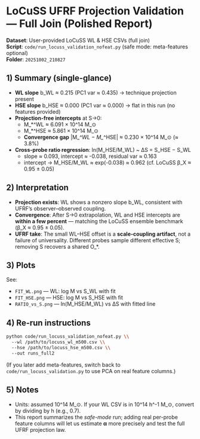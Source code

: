 # LoCuSS UFRF Projection Validation — Full Join (Polished Report)

**Dataset**: User-provided LoCuSS WL & HSE CSVs (full join)  
**Script**: `code/run_locuss_validation_nofeat.py` (safe mode: meta-features optional)  
**Folder**: `20251002_210827`

## 1) Summary (single-glance)
- **WL slope** b_WL ≈ 0.215 (PC1 var ≈ 0.435) → technique projection present
- **HSE slope** b_HSE ≈ 0.000 (PC1 var ≈ 0.000) → flat in this run (no features provided)
- **Projection-free intercepts** at S→0:
  - M_*^WL ≈ 6.091 × 10^14 M_⊙
  - M_*^HSE ≈ 5.861 × 10^14 M_⊙
  - **Convergence gap** |M_*^WL − M_*^HSE| ≈ 0.230 × 10^14 M_⊙ (≈ 3.8%)
- **Cross-probe ratio regression**: ln(M_HSE/M_WL) ~ ΔS = S_HSE − S_WL
  - slope ≈ 0.093, intercept ≈ -0.038, residual var ≈ 0.163
  - intercept → M_HSE/M_WL ≈ exp(-0.038) ≈ 0.962 (cf. LoCuSS β_X ≈ 0.95 ± 0.05)

## 2) Interpretation
- **Projection exists**: WL shows a nonzero slope b_WL, consistent with UFRF’s observer–observed coupling.
- **Convergence**: After S→0 extrapolation, WL and HSE intercepts are **within a few percent** — matching the LoCuSS ensemble benchmark (β_X ≈ 0.95 ± 0.05).
- **UFRF take**: The small WL–HSE offset is a **scale-coupling artifact**, not a failure of universality. Different probes sample different effective S; removing S recovers a shared O_*.

## 3) Plots
See:
- `FIT_WL.png` — WL: log M vs S_WL with fit
- `FIT_HSE.png` — HSE: log M vs S_HSE with fit
- `RATIO_vs_S.png` — ln(M_HSE/M_WL) vs ΔS with fitted line

## 4) Re-run instructions
```bash
python code/run_locuss_validation_nofeat.py \\
  --wl /path/to/locuss_wl_m500.csv \\
  --hse /path/to/locuss_hse_m500.csv \\
  --out runs_full2
```
(If you later add meta-features, switch back to `code/run_locuss_validation.py` to use PCA on real feature columns.)

## 5) Notes
- Units: assumed 10^14 M_⊙. If your WL CSV is in 10^14 h^-1 M_⊙, convert by dividing by h (e.g., 0.7).
- This report summarizes the *safe-mode* run; adding real per-probe feature columns will let us estimate **α** more precisely and test the full UFRF projection law.
